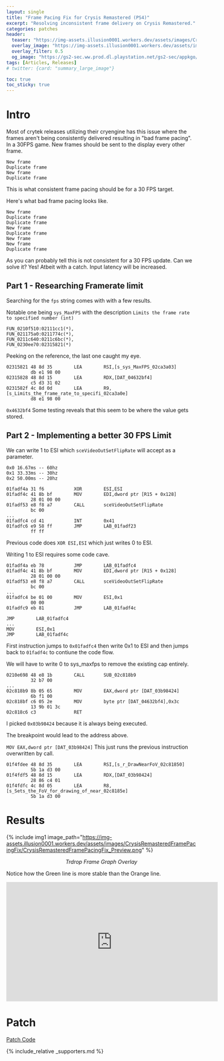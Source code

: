 ```yaml
---
layout: single
title: "Frame Pacing Fix for Crysis Remastered (PS4)"
excerpt: "Resolving inconsistent frame delivery on Crysis Remastered."
categories: patches
header:
  teaser: "https://img-assets.illusion0001.workers.dev/assets/images/CrysisRemasteredFramePacingFix/CrysisRemasteredFramePacingFix_Banner.png"
  overlay_image: "https://img-assets.illusion0001.workers.dev/assets/images/CrysisRemasteredFramePacingFix/CrysisRemasteredFramePacingFix_Banner.png"
  overlay_filter: 0.5
  og_image: "https://gs2-sec.ww.prod.dl.playstation.net/gs2-sec/appkgo/prod/CUSA18659_00/6/i_090b53a1ed8854fe34a2b4f986c4b524d543275d140eb81ab6df0fe47c7087da/i/pic0.png"
tags: [Articles, Releases]
# twitter: {card: "summary_large_image"}

toc: true
toc_sticky: true
---
```



# Intro
Most of crytek releases utilizing their cryengine has this issue where the frames aren't being consistently delivered resulting in "bad frame pacing". In a 30FPS game. New frames should be sent to the display every other frame.

```
New frame
Duplicate frame
New frame
Duplicate frame
```

This is what consistent frame pacing should be for a 30 FPS target.

Here's what bad frame pacing looks like.

```
New frame
Duplicate frame
Duplicate frame
New frame
Duplicate frame
New frame
New frame
Duplicate frame
```

As you can probably tell this is not consistent for a 30 FPS update. Can we solve it? Yes! Atbeit with a catch. Input latency will be increased.

## Part 1 - Researching Framerate limit

Searching for the `fps` string comes with with a few results.

Notable one being `sys_MaxFPS` with the description `Limits the frame rate to specified number (int)`

```
FUN_0210f510:02111cc1(*),
FUN_021175a0:0211774c(*),
FUN_0211c640:0211c6bc(*),
FUN_0230ee70:02315821(*)  
```

Peeking on the reference, the last one caught my eye.

```
02315821 48 8d 35        LEA        RSI,[s_sys_MaxFPS_02ca3a03]
         db e1 98 00
02315828 48 8d 15        LEA        RDX,[DAT_04632bf4]
         c5 d3 31 02
0231582f 4c 8d 0d        LEA        R9,[s_Limits_the_frame_rate_to_specifi_02ca3a0e]
         d8 e1 98 00
```

`0x4632bf4` Some testing reveals that this seem to be where the value gets stored.

## Part 2 - Implementing a better 30 FPS Limit

We can write 1 to ESI which `sceVideoOutSetFlipRate` will accept as a parameter.

```
0x0 16.67ms -- 60hz
0x1 33.33ms -- 30hz
0x2 50.00ms -- 20hz
```

```
01fadf4a 31 f6           XOR        ESI,ESI
01fadf4c 41 8b bf        MOV        EDI,dword ptr [R15 + 0x128]
         28 01 00 00
01fadf53 e8 f8 a7        CALL       sceVideoOutSetFlipRate
         bc 00
...
01fadfc4 cd 41           INT        0x41
01fadfc6 e9 58 ff        JMP        LAB_01fadf23
         ff ff
```

Previous code does `XOR ESI,ESI` which just writes 0 to ESI. 

Writing 1 to ESI requires some code cave.

```
01fadf4a eb 78           JMP        LAB_01fadfc4
01fadf4c 41 8b bf        MOV        EDI,dword ptr [R15 + 0x128]
         28 01 00 00
01fadf53 e8 f8 a7        CALL       sceVideoOutSetFlipRate
         bc 00
...
01fadfc4 be 01 00        MOV        ESI,0x1
         00 00
01fadfc9 eb 81           JMP        LAB_01fadf4c

```

```
JMP        LAB_01fadfc4
...
MOV        ESI,0x1
JMP        LAB_01fadf4c
```

First instruction jumps to `0x01fadfc4` then write 0x1 to ESI and then jumps back to `01fadf4c` to contiune the code flow.

We will have to write 0 to sys_maxfps to remove the existing cap entirely.

```
0210e698 48 e8 1b        CALL       SUB_02c818b9
         32 b7 00
...
02c818b9 8b 05 65        MOV        EAX,dword ptr [DAT_03b98424]
         6b f1 00
02c818bf c6 05 2e        MOV        byte ptr [DAT_04632bf4],0x3c
         13 9b 01 3c
02c818c6 c3              RET
```

I picked `0x03b98424` because it is always being executed.

The breakpoint would lead to the address above.

`MOV EAX,dword ptr [DAT_03b98424]` This just runs the previous instruction overwritten by call.

```
01f4fdee 48 8d 35        LEA        RSI,[s_r_DrawNearFoV_02c81850]
         5b 1a d3 00
01f4fdf5 48 8d 15        LEA        RDX,[DAT_03b98424]
         28 86 c4 01
01f4fdfc 4c 8d 05        LEA        R8,[s_Sets_the_FoV_for_drawing_of_near_02c8185e]
         5b 1a d3 00
```

# Results

{% include img1 image_path="https://img-assets.illusion0001.workers.dev/assets/images/CrysisRemasteredFramePacingFix/CrysisRemasteredFramePacingFix_Preview.png" %}

<div align=center>
<em>Trdrop Frame Graph Overlay</em>
</div>

Notice how the Green line is more stable than the Orange line.

<div align="center" class="responsive-video-container">
<iframe width="560" height="315" src="https://www.youtube.com/embed/Cmm4thcGYZ0" title="YouTube video player" frameborder="0" allow="accelerometer; autoplay; clipboard-write; encrypted-media; gyroscope; picture-in-picture" allowfullscreen></iframe>
</div>

# Patch

<a href="/_patch/CrysisRemastered-Orbis" class="button" role="button"><i class='fas fa-download'></i> Patch Code</a>

{% include_relative _supporters.md %}
